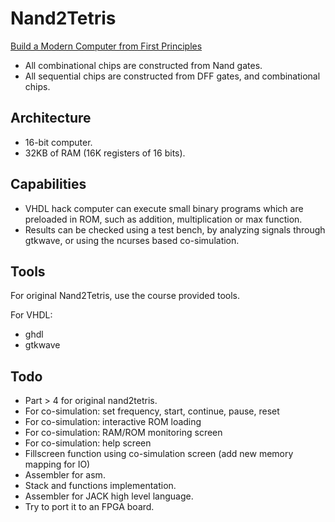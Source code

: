 # Nand2Tetris
[Build a Modern Computer from First Principles](https://www.nand2tetris.org/)

- All combinational chips are constructed from Nand gates.
- All sequential chips are constructed from DFF gates, and combinational chips.

## Architecture
- 16-bit computer.
- 32KB of RAM (16K registers of 16 bits).

## Capabilities
- VHDL hack computer can execute small binary programs which are preloaded in ROM, such as addition, multiplication or max function.
- Results can be checked using a test bench, by analyzing signals through gtkwave, or using the ncurses based co-simulation.

## Tools
For original Nand2Tetris, use the course provided tools.

For VHDL:

- ghdl
- gtkwave

## Todo
- Part > 4 for original nand2tetris.
- For co-simulation: set frequency, start, continue, pause, reset
- For co-simulation: interactive ROM loading
- For co-simulation: RAM/ROM monitoring screen
- For co-simulation: help screen
- Fillscreen function using co-simulation screen (add new memory mapping for IO)
- Assembler for asm.
- Stack and functions implementation.
- Assembler for JACK high level language.
- Try to port it to an FPGA board.
